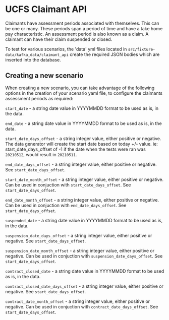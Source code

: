 # UCFS Claimant API

Claimants have assessment periods associated with themselves. This can be one or many. These periods span a period of time and have a take home pay characteristic. An assessment period is also known as a claim.
A claimant can have their claim suspended or closed.

To test for various scenarios, the 'data' yml files located in `src/fixture-data/kafka_data/claimant_api` create the required JSON bodies which are inserted into the database.

## Creating a new scenario
When creating a new scenario, you can take advantage of the following options in the creation of your scenario yaml file, to configure the claimants assessment periods as required:

`start_date` - a string date value in YYYYMMDD format to be used as is, in the data.

`end_date` - a string date value in YYYYMMDD format to be used as is, in the data.

`start_date_days_offset` - a string integer value, either positive or negative. The data generator will create the start date based on today +/- value. ie: start_date_days_offset of -1 if the date when the tests were ran was `20210512`, would result in `20210511`.

`end_date_days_offset` - a string integer value, either positive or negative. See `start_date_days_offset`.

`start_date_month_offset` - a string integer value, either positive or negative. Can be used in conjuction with `start_date_days_offset`. See `start_date_days_offset`.

`end_date_month_offset` - a string integer value, either positive or negative. Can be used in conjuction with `end_date_days_offset`. See `start_date_days_offset`.

`suspended_date` - a string date value in YYYYMMDD format to be used as is, in the data.

`suspension_date_days_offset` - a string integer value, either positive or negative. See `start_date_days_offset`.

`suspension_date_month_offset` - a string integer value, either positive or negative. Can be used in conjuction with `suspension_date_days_offset`. See `start_date_days_offset`.

`contract_closed_date` - a string date value in YYYYMMDD format to be used as is, in the data.

`contract_closed_date_days_offset` -  a string integer value, either positive or negative. See `start_date_days_offset`.

`contract_date_month_offset` - a string integer value, either positive or negative. Can be used in conjuction with `contract_date_days_offset`. See `start_date_days_offset`.
